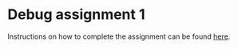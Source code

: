# Debug assignment 1

Instructions on how to complete the assignment can be found [here](./instructions/README.md).